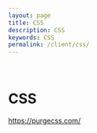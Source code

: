 ```yaml
---
layout: page
title: CSS
description: CSS
keywords: CSS
permalink: /client/css/
---
```


<br/>

# CSS

https://purgecss.com/
